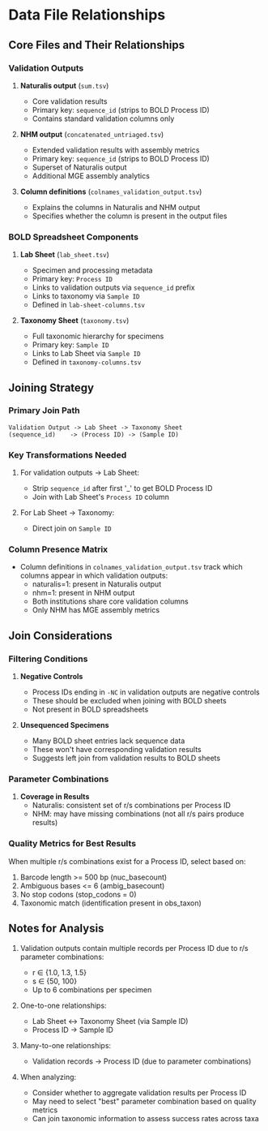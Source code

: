 # Data File Relationships

## Core Files and Their Relationships

### Validation Outputs
1. **Naturalis output** (`sum.tsv`)
   - Core validation results
   - Primary key: `sequence_id` (strips to BOLD Process ID)
   - Contains standard validation columns only

2. **NHM output** (`concatenated_untriaged.tsv`)
   - Extended validation results with assembly metrics
   - Primary key: `sequence_id` (strips to BOLD Process ID)
   - Superset of Naturalis output
   - Additional MGE assembly analytics

3. **Column definitions** (`colnames_validation_output.tsv`)
   - Explains the columns in Naturalis and NHM output
   - Specifies whether the column is present in the output files

### BOLD Spreadsheet Components
1. **Lab Sheet** (`lab_sheet.tsv`)
   - Specimen and processing metadata
   - Primary key: `Process ID`
   - Links to validation outputs via `sequence_id` prefix
   - Links to taxonomy via `Sample ID`
   - Defined in `lab-sheet-columns.tsv`

2. **Taxonomy Sheet** (`taxonomy.tsv`)
   - Full taxonomic hierarchy for specimens
   - Primary key: `Sample ID`
   - Links to Lab Sheet via `Sample ID`
   - Defined in `taxonomy-columns.tsv`

## Joining Strategy

### Primary Join Path
```
Validation Output -> Lab Sheet -> Taxonomy Sheet
(sequence_id)    -> (Process ID) -> (Sample ID)
```

### Key Transformations Needed
1. For validation outputs -> Lab Sheet:
   - Strip `sequence_id` after first '_' to get BOLD Process ID
   - Join with Lab Sheet's `Process ID` column

2. For Lab Sheet -> Taxonomy:
   - Direct join on `Sample ID`

### Column Presence Matrix
- Column definitions in `colnames_validation_output.tsv` track which columns appear in which validation outputs:
  - naturalis=1: present in Naturalis output
  - nhm=1: present in NHM output
  - Both institutions share core validation columns
  - Only NHM has MGE assembly metrics

## Join Considerations

### Filtering Conditions
1. **Negative Controls**
   - Process IDs ending in `-NC` in validation outputs are negative controls
   - These should be excluded when joining with BOLD sheets
   - Not present in BOLD spreadsheets

2. **Unsequenced Specimens**
   - Many BOLD sheet entries lack sequence data
   - These won't have corresponding validation results
   - Suggests left join from validation results to BOLD sheets

### Parameter Combinations
1. **Coverage in Results**
   - Naturalis: consistent set of r/s combinations per Process ID
   - NHM: may have missing combinations (not all r/s pairs produce results)

### Quality Metrics for Best Results
When multiple r/s combinations exist for a Process ID, select based on:
1. Barcode length >= 500 bp (nuc_basecount)
2. Ambiguous bases <= 6 (ambig_basecount)
3. No stop codons (stop_codons = 0)
4. Taxonomic match (identification present in obs_taxon)

## Notes for Analysis
1. Validation outputs contain multiple records per Process ID due to r/s parameter combinations:
   - r ∈ {1.0, 1.3, 1.5}
   - s ∈ {50, 100}
   - Up to 6 combinations per specimen

2. One-to-one relationships:
   - Lab Sheet <-> Taxonomy Sheet (via Sample ID)
   - Process ID -> Sample ID

3. Many-to-one relationships:
   - Validation records -> Process ID (due to parameter combinations)

4. When analyzing:
   - Consider whether to aggregate validation results per Process ID
   - May need to select "best" parameter combination based on quality metrics
   - Can join taxonomic information to assess success rates across taxa